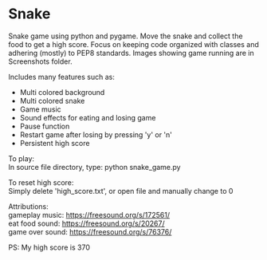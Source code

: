 # Snake

Snake game using python and pygame. Move the snake and collect the food to get a high score. Focus on keeping code organized with classes and adhering (mostly) to PEP8 standards.  Images showing game running are in Screenshots folder.  
  
Includes many features such as:
- Multi colored background
- Multi colored snake
- Game music
- Sound effects for eating and losing game
- Pause function
- Restart game after losing by pressing 'y' or 'n'
- Persistent high score

To play:  
In source file directory, type: python snake_game.py

To reset high score:  
Simply delete 'high_score.txt', or open file and manually change to 0

Attributions:  
gameplay music: https://freesound.org/s/172561/  
eat food sound: https://freesound.org/s/20267/  
game over sound: https://freesound.org/s/76376/  

PS: My high score is 370
